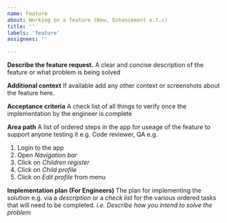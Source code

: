 ```yaml
---
name: Feature
about: Working on a feature (New, Enhancement e.t.c)
title: ''
labels: 'feature'
assignees: ''

---
```


**Describe the feature request.**
A clear and concise description of the feature or what problem is being solved 

**Additional context**
If available add any other context or screenshots about the feature here.

**Acceptance criteria**
A check list of all things to verify once the implementation by the engineer is complete

**Area path**
A list of ordered steps in the app for useage of the feature to support anyone testing it e.g. Code reviewer, QA e.g.
1. Login to the app
2. Open _Navigation bar_
3. Click on _Children register_
4. Click on _Child profile_
5. Click on _Edit profile_ from menu

**Implementation plan (For Engineers)**
The plan for implementing the solution e.g. via a _description_ or a _check list_ for the various ordered tasks that will need to be completed.
_i.e. Describe how you intend to solve the problem_
